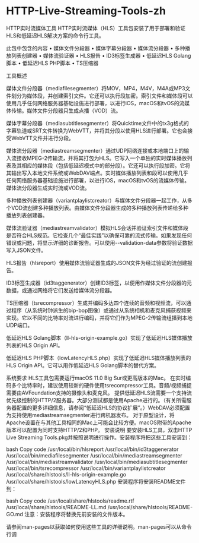 # HTTP-Live-Streaming-Tools-zh

HTTP实时流媒体工具
HTTP实时流媒体（HLS）工具包安装了用于部署和验证HLS和低延迟HLS解决方案的命令行工具。

此包中包含的内容
• 媒体文件分段器
• 媒体字幕分段器
• 媒体流分段器
• 多种播放列表创建器
• 媒体流验证器
• HLS报告
• ID3标签生成器
• 低延迟HLS Golang脚本
• 低延迟HLS PHP脚本
• TS压缩器

工具概述

媒体文件分段器（mediafilesegmenter）将MOV，MP4，M4V，M4A或MP3文件划分为媒体段，并创建索引文件。它还可以执行段加密。索引文件和媒体段可以使用几乎任何网络服务器基础设施进行部署，以进行iOS，macOS和tvOS的流媒体传输。媒体文件分段器只生成点播（VOD）流。

媒体字幕分段器（mediasubtitlesegmenter）将Quicktime文件中的tx3g格式的字幕轨道或SRT文件转换为WebVTT，并将其分段以使用HLS进行部署。它也会接受WebVTT文件并进行分段。

媒体流分段器（mediastreamsegmenter）通过UDP网络连接或本地端口上的输入流接收MPEG-2传输流，并将其打包为HLS。它写入一个单独的实时媒体播放列表及其相应的媒体段（包括低延迟模式中的部分段）。它还可以执行段加密。它将其输出写入本地文件系统或WebDAV端点。实时媒体播放列表和段可以使用几乎任何网络服务器基础设施进行部署，以进行iOS，macOS和tvOS的流媒体传输。媒体流分段器生成实时流或VOD流。

多种播放列表创建器（variantplaylistcreator）与媒体文件分段器一起工作，从多个VOD流创建多种播放列表。由媒体文件分段器生成的多种播放列表传递给多种播放列表创建器。

媒体流验证器（mediastreamvalidator）模拟HLS会话并验证索引文件和媒体段是否符合HLS规范。它检查几个“最佳实践”以确保可靠的流式传输。如果发现任何错误或问题，将显示详细的诊断报告。可以使用--validation-data参数将验证数据写入JSON文件。

HLS报告（hlsreport）使用媒体流验证器生成的JSON文件为经过验证的流创建报告。

ID3标签生成器（id3taggenerator）创建ID3标签，以便用作媒体文件分段器的元数据，或通过网络将它们发送给媒体流分段器。

TS压缩器（tsrecompressor）生成并编码多达四个连续的音频和视频流，可以通过程序（从系统时钟派生的bip-bop图像）或通过从系统相机和麦克风捕获视频来实现。它以不同的比特率对流进行编码，并将它们作为MPEG-2传输流组播到本地UDP端口。

低延迟HLS Golang脚本（ll-hls-origin-example.go）实现了低延迟HLS媒体播放列表的HLS Origin API。

低延迟HLS PHP脚本（lowLatencyHLS.php）实现了低延迟HLS媒体播放列表的HLS Origin API。它可以用作低延迟HLS Golang脚本的替代方案。

系统要求
HLS工具包需要运行macOS 11.0 Big Sur或更高版本的Mac。
在实时编码多个比特率时，建议使用较新的硬件使用tsrecompressor工具。音频/视频捕捉需要由AVFoundation支持的摄像头和麦克风。
提供低延迟HLS流需要一个支持流优先级控制的HTTP/2服务器。大部分测试都是使用Apache进行的。（有关所需服务器配置的更多详细信息，请参阅“低延迟HLS的协议扩展”。）WebDAV必须配置为支持使用mediastreamsegmenter进行跨机器发布。
对于原型设计，将Apache设置在与其他工具相同的Mac上可能会比较方便。macOS附带的Apache版本可以配置为同时支持HTTP/2和PHP。
安装说明
要安装HLS工具，双击HTTP Live Streaming Tools.pkg并按照说明进行操作。安装程序将把这些工具安装到：

bash
Copy code
/usr/local/bin/hlsreport
/usr/local/bin/id3taggenerator
/usr/local/bin/mediafilesegmenter
/usr/local/bin/mediastreamsegmenter
/usr/local/bin/mediastreamvalidator
/usr/local/bin/mediasubtitlesegmenter
/usr/local/bin/tsrecompressor
/usr/local/bin/variantplaylistcreator
/usr/local/share/hlstools/ll-hls-origin-example.go
/usr/local/share/hlstools/lowLatencyHLS.php
安装程序将安装README文件到：

bash
Copy code
/usr/local/share/hlstools/readme.rtf
/usr/local/share/hlstools/README-LL.md
/usr/local/share/hlstools/README-GO.md
注意：安装程序将替换先前安装的文件版本。

请参阅man-pages以获取如何使用这些工具的详细说明。man-pages可以从命令行调
